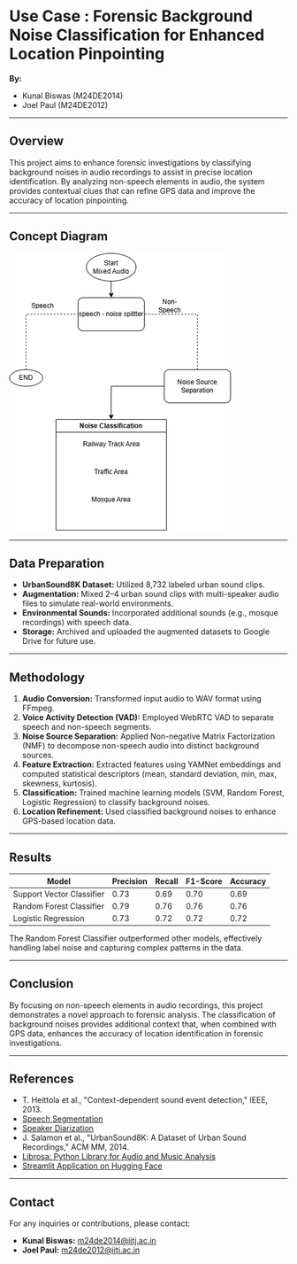 # Use Case : Forensic Background Noise Classification for Enhanced Location Pinpointing

**By:**  
- Kunal Biswas (M24DE2014)  
- Joel Paul (M24DE2012)  

---

## Overview

This project aims to enhance forensic investigations by classifying background noises in audio recordings to assist in precise location identification. By analyzing non-speech elements in audio, the system provides contextual clues that can refine GPS data and improve the accuracy of location pinpointing.

---

## Concept Diagram

![Concept Diagram](concept_diagram.png)

---

## Data Preparation

- **UrbanSound8K Dataset:** Utilized 8,732 labeled urban sound clips.
- **Augmentation:** Mixed 2–4 urban sound clips with multi-speaker audio files to simulate real-world environments.
- **Environmental Sounds:** Incorporated additional sounds (e.g., mosque recordings) with speech data.
- **Storage:** Archived and uploaded the augmented datasets to Google Drive for future use.

---

##  Methodology

1. **Audio Conversion:** Transformed input audio to WAV format using FFmpeg.
2. **Voice Activity Detection (VAD):** Employed WebRTC VAD to separate speech and non-speech segments.
3. **Noise Source Separation:** Applied Non-negative Matrix Factorization (NMF) to decompose non-speech audio into distinct background sources.
4. **Feature Extraction:** Extracted features using YAMNet embeddings and computed statistical descriptors (mean, standard deviation, min, max, skewness, kurtosis).
5. **Classification:** Trained machine learning models (SVM, Random Forest, Logistic Regression) to classify background noises.
6. **Location Refinement:** Used classified background noises to enhance GPS-based location data.

---

## Results

| Model                   | Precision | Recall | F1-Score | Accuracy |
|-------------------------|-----------|--------|----------|----------|
| Support Vector Classifier | 0.73      | 0.69   | 0.70     | 0.69     |
| Random Forest Classifier  | 0.79      | 0.76   | 0.76     | 0.76     |
| Logistic Regression       | 0.73      | 0.72   | 0.72     | 0.72     |

The Random Forest Classifier outperformed other models, effectively handling label noise and capturing complex patterns in the data.

---

## Conclusion

By focusing on non-speech elements in audio recordings, this project demonstrates a novel approach to forensic analysis. The classification of background noises provides additional context that, when combined with GPS data, enhances the accuracy of location identification in forensic investigations.

---

## References

- T. Heittola et al., "Context-dependent sound event detection," IEEE, 2013.
- [Speech Segmentation](https://arxiv.org/abs/2501.03711)
- [Speaker Diarization](https://gist.github.com/EarlJr53/f935eff46d8c8d5a939568a3bed9c655)
- J. Salamon et al., "UrbanSound8K: A Dataset of Urban Sound Recordings," ACM MM, 2014.
- [Librosa: Python Library for Audio and Music Analysis](https://librosa.org/)
- [Streamlit Application on Hugging Face](https://huggingface.co/spaces/Knight-coderr/Forensic-Noise-Classifier)
---

## Contact

For any inquiries or contributions, please contact:

- **Kunal Biswas:** m24de2014@iitj.ac.in
- **Joel Paul:** m24de2012@iitj.ac.in
